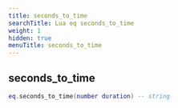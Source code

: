 ```yaml
---
title: seconds_to_time
searchTitle: Lua eq seconds_to_time
weight: 1
hidden: true
menuTitle: seconds_to_time
---
```

## seconds_to_time
```lua
eq.seconds_to_time(number duration) -- string
```